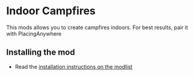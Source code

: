 ﻿# Indoor Campfires
This mods allows you to create campfires indoors. For best results, pair it with PlacingAnywhere

## Installing the mod
* Read the [installation instructions on the modlist](https://xpazeman.com/tld-mod-list/install.html)